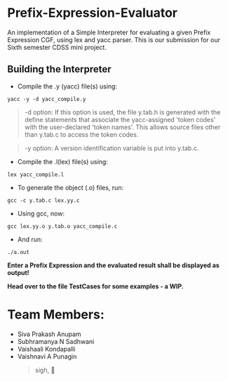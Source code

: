 # Prefix-Expression-Evaluator

An implementation of a Simple Interpreter for evaluating a given Prefix Expression CGF, using lex and yacc parser.
This is our submission for our Sixth semester CDSS mini project.

## Building the Interpreter
- Compile the .y (yacc) file(s) using:

`yacc -y -d yacc_compile.y`

> -d option:	If this option is used, the file y.tab.h is generated with the define statements that associate the yacc-assigned 'token codes' with the user-declared 'token names'. This allows source files other than y.tab.c to access the token codes.

> -y option: A version identification variable is put into y.tab.c. 


- Compile the .l(lex) file(s) using:

`lex yacc_compile.l`

- To generate the object (.o) files, run:

`gcc -c y.tab.c lex.yy.c`

- Using gcc, now:

`gcc lex.yy.o y.tab.o yacc_compile.c`

- And run:

`./a.out`




**Enter a Prefix Expression and the evaluated result shall be displayed as output!**

**Head over to the file TestCases for some examples - a WIP.**

# Team Members:
- Siva Prakash Anupam
- Subhramanya N Sadhwani
- Vaishaali Kondapalli
- Vaishnavi A Punagin
  > sigh, :poop:
